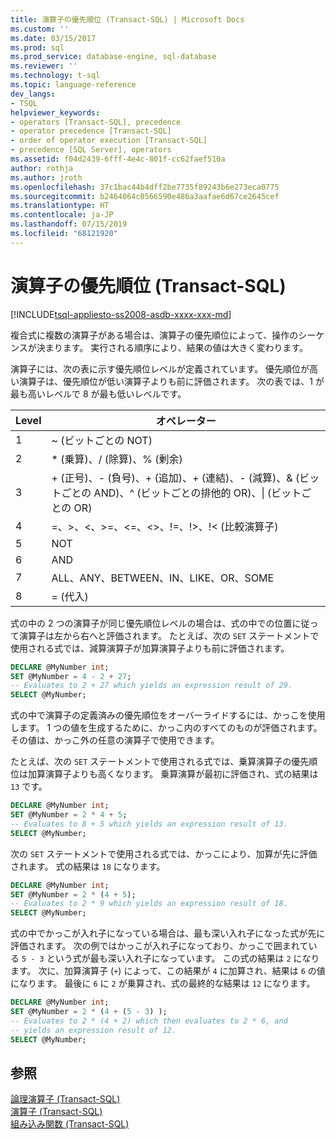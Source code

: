 ```yaml
---
title: 演算子の優先順位 (Transact-SQL) | Microsoft Docs
ms.custom: ''
ms.date: 03/15/2017
ms.prod: sql
ms.prod_service: database-engine, sql-database
ms.reviewer: ''
ms.technology: t-sql
ms.topic: language-reference
dev_langs:
- TSQL
helpviewer_keywords:
- operators [Transact-SQL], precedence
- operator precedence [Transact-SQL]
- order of operator execution [Transact-SQL]
- precedence [SQL Server], operators
ms.assetid: f04d2439-6fff-4e4c-801f-cc62faef510a
author: rothja
ms.author: jroth
ms.openlocfilehash: 37c1bac44b4dff2be7735f89243b6e273eca0775
ms.sourcegitcommit: b2464064c0566590e486a3aafae6d67ce2645cef
ms.translationtype: HT
ms.contentlocale: ja-JP
ms.lasthandoff: 07/15/2019
ms.locfileid: "68121920"
---
```

# <a name="operator-precedence-transact-sql"></a>演算子の優先順位 (Transact-SQL)
[!INCLUDE[tsql-appliesto-ss2008-asdb-xxxx-xxx-md](../../includes/tsql-appliesto-ss2008-asdb-xxxx-xxx-md.md)]

  複合式に複数の演算子がある場合は、演算子の優先順位によって、操作のシーケンスが決まります。 実行される順序により、結果の値は大きく変わります。  
  
 演算子には、次の表に示す優先順位レベルが定義されています。 優先順位が高い演算子は、優先順位が低い演算子よりも前に評価されます。 次の表では、1 が最も高いレベルで 8 が最も低いレベルです。
  
|Level|オペレーター|  
|-----------|---------------|  
|1|~ (ビットごとの NOT)|  
|2|* (乗算)、/ (除算)、% (剰余)|  
|3|+ (正号)、- (負号)、+ (追加)、+ (連結)、- (減算)、& (ビットごとの AND)、^ (ビットごとの排他的 OR)、&#124; (ビットごとの OR)|  
|4|=、>、\<、>=、<=、<>、!=、!>、!< (比較演算子)|  
|5|NOT|  
|6|AND|  
|7|ALL、ANY、BETWEEN、IN、LIKE、OR、SOME|  
|8|= (代入)|  
  
 式の中の 2 つの演算子が同じ優先順位レベルの場合は、式の中での位置に従って演算子は左から右へと評価されます。 たとえば、次の `SET` ステートメントで使用される式では、減算演算子が加算演算子よりも前に評価されます。  
  
```sql  
DECLARE @MyNumber int;  
SET @MyNumber = 4 - 2 + 27;  
-- Evaluates to 2 + 27 which yields an expression result of 29.  
SELECT @MyNumber;  
```  
  
 式の中で演算子の定義済みの優先順位をオーバーライドするには、かっこを使用します。 1 つの値を生成するために、かっこ内のすべてのものが評価されます。 その値は、かっこ外の任意の演算子で使用できます。  
  
 たとえば、次の `SET` ステートメントで使用される式では、乗算演算子の優先順位は加算演算子よりも高くなります。 乗算演算が最初に評価され、式の結果は `13` です。  
  
```sql  
DECLARE @MyNumber int;  
SET @MyNumber = 2 * 4 + 5;  
-- Evaluates to 8 + 5 which yields an expression result of 13.  
SELECT @MyNumber;  
```  
  
 次の `SET` ステートメントで使用される式では、かっこにより、加算が先に評価されます。 式の結果は `18` になります。  
  
```sql  
DECLARE @MyNumber int;  
SET @MyNumber = 2 * (4 + 5);  
-- Evaluates to 2 * 9 which yields an expression result of 18.  
SELECT @MyNumber;  
```  
  
 式の中でかっこが入れ子になっている場合は、最も深い入れ子になった式が先に評価されます。 次の例ではかっこが入れ子になっており、かっこで囲まれている `5 - 3` という式が最も深い入れ子になっています。 この式の結果は `2` になります。 次に、加算演算子 (`+`) によって、この結果が `4` に加算され、結果は `6` の値になります。 最後に `6` に `2` が乗算され、式の最終的な結果は `12` になります。  
  
```sql  
DECLARE @MyNumber int;  
SET @MyNumber = 2 * (4 + (5 - 3) );  
-- Evaluates to 2 * (4 + 2) which then evaluates to 2 * 6, and   
-- yields an expression result of 12.  
SELECT @MyNumber;  
```  
  
## <a name="see-also"></a>参照  
 [論理演算子 &#40;Transact-SQL&#41;](../../t-sql/language-elements/logical-operators-transact-sql.md)   
 [演算子 &#40;Transact-SQL&#41;](../../t-sql/language-elements/operators-transact-sql.md)   
 [組み込み関数 &#40;Transact-SQL&#41;](~/t-sql/functions/functions.md)  
  
